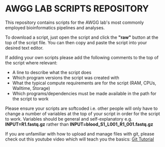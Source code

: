 # AWGG LAB SCRIPTS REPOSITORY

This repository contains scripts for the AWGG lab's most commonly employed bioinformatics pipelines and analyses.

To download a script, just open the script and click the **"raw"** button at the top of the script file. 
You can then copy and paste the script into your desired text editor.

If adding your own scripts please add the following comments to the top of the script where relevant:
- A line to describe what the script does
- Which program versions the script was created with
- What the typical compute requirements are for the script (RAM, CPUs, Walltime, Storage)
- Which programs/dependencies must be made available in the path for the script to work

Please ensure your scripts are softcoded i.e. other people will only have to change a number of variables at the top of your script in order for the script to work.
Variables should be general and self-explanatory e.g. **INPUT=R1.fastq.gz** rather than **INPUT=blood_S1_L001_R1_001.fastq.gz**

If you are unfamiliar with how to upload and manage files with git, please check out this youtube video which will teach you the basics: [Git Tutorial](https://www.youtube.com/watch?v=SWYqp7iY_Tc&t=404s)
